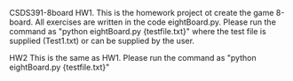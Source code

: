 CSDS391-8board
HW1. 
This is the homework project ot create the game 8-board. All exercises are written in the code eightBoard.py. 
Please run the command as "python eightBoard.py {testfile.txt}" where the test file is supplied (Test1.txt) or can be supplied by the user.

HW2
This is the same as HW1. Please run the command as "python eightBoard.py {testfile.txt}" 
